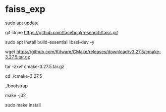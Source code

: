 # faiss_exp

sudo apt update

git clone https://github.com/facebookresearch/faiss.git

sudo apt install build-essential libssl-dev -y

wget https://github.com/Kitware/CMake/releases/download/v3.27.5/cmake-3.27.5.tar.gz

tar -zxvf cmake-3.27.5.tar.gz

cd ./cmake-3.27.5

./bootstrap 

make -j32

sudo make install




